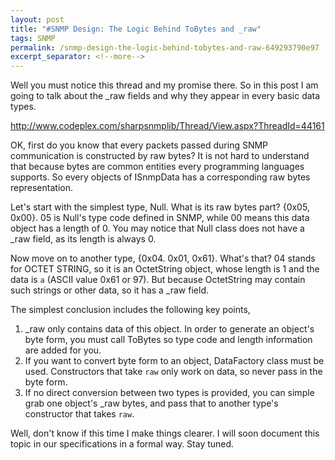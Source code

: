 ```yaml
---
layout: post
title: "#SNMP Design: The Logic Behind ToBytes and _raw"
tags: SNMP
permalink: /snmp-design-the-logic-behind-tobytes-and-raw-649293790e97
excerpt_separator: <!--more-->
---
```

Well you must notice this thread and my promise there. So in this post I am going to talk about the _raw fields and why they appear in every basic data types.

http://www.codeplex.com/sharpsnmplib/Thread/View.aspx?ThreadId=44161
<!--more-->

OK, first do you know that every packets passed during SNMP communication is constructed by raw bytes? It is not hard to understand that because bytes are common entities every programming languages supports. So every objects of ISnmpData has a corresponding raw bytes representation.

Let's start with the simplest type, Null. What is its raw bytes part? {0x05, 0x00}. 05 is Null's type code defined in SNMP, while 00 means this data object has a length of 0. You may notice that Null class does not have a _raw field, as its length is always 0.

Now move on to another type, {0x04. 0x01, 0x61}. What's that? 04 stands for OCTET STRING, so it is an OctetString object, whose length is 1 and the data is `a` (ASCII value 0x61 or 97). But because OctetString may contain such strings or other data, so it has a _raw field.

The simplest conclusion includes the following key points,

1. _raw only contains data of this object. In order to generate an object's byte form, you must call ToBytes so type code and length information are added for you.
1. If you want to convert byte form to an object, DataFactory class must be used. Constructors that take `raw` only work on data, so never pass in the byte form.
1. If no direct conversion between two types is provided, you can simple grab one object's _raw bytes, and pass that to another type's constructor that takes `raw`.

Well, don't know if this time I make things clearer. I will soon document this topic in our specifications in a formal way. Stay tuned.
